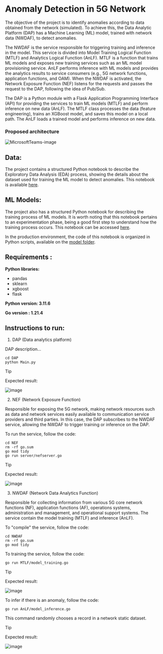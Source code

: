 # Anomaly Detection in 5G Network 

The objective of the project is to identify anomalies according to data obtained from the network (simulated). To achieve this, the Data Analytic Platform (DAP) has a Machine Learning (ML) model, trained with network data (NWDAF), to detect anomalies. 

The NWDAF is the service responsible for triggering training and inference in the model. This service is divided into Model Training Logical Function (MTLF) and Analytics Logical Function (AnLF). MTLF is a function that trains ML models and exposes new training services such as an ML model provisioning service. AnLF performs inference with ML models and provides the analytics results to service consumers (e.g., 5G network functions, application functions, and OAM). When the NWDAF is activated, the Network Exposure Function (NEF) listens for the requests and passes the request to the DAP, following the idea of Pub/Sub.

The DAP is a Python module with a Flask Application Programming Interface (API) for providing the services to train ML models (MTLF) and perform inference on new data (AnLF). The MTLF class processes the data (feature engineering), trains an XGBoost model, and saves this model on a local path. The AnLF loads a trained model and performs inference on new data.

### Proposed architecture

![MicrosoftTeams-image](https://github.com/luanlazz/nwdaf_model/assets/23390758/da50e0a6-683b-42df-8d3e-b81cb5ae54e3)

## Data:

The project contains a structured Python notebook to describe the Exploratory Data Analysis (EDA) process, showing the details about the dataset used for training the ML model to detect anomalies. This notebook is available [here](./DAP/notebooks/eda.ipynb).

## ML Models:

The project also has a structured Python notebook for describing the training process of ML models. It is worth noting that this notebook pertains to an experimentation phase, being a good first step to understand how the training process occurs. This notebook can be accessed [here](./DAP/notebooks/model_training.ipynb).

In the production environment, the code of this notebook is organized in Python scripts, available on the [model folder](./DAP/model/).

## Requirements :

**Python libraries:**
- pandas
- sklearn
- xgboost
- flask

**Python version: 3.11.6**

**Go version : 1.21.4**

## Instructions to run:

1) DAP (Data analytics platform)

DAP description...
   
```
cd DAP 
python Main.py
```
> [!TIP]
> Expected result:

![image](https://github.com/luanlazz/nwdaf_model/assets/23390758/8e5fd61b-fa88-4b1e-b15c-cd594ca61b3e)

2) NEF (Network Exposure Function)
   
Responsible for exposing the 5G network, making network resources such as data and network services easily available to communication service providers and third parties. In this case, the DAP subscribes to the NWDAF service, allowing the NWDAF to trigger training or inference on the DAP.

To run the service, follow the code:
```
cd NEF
rm -rf go.sum
go mod tidy
go run server/nefserver.go
```
> [!TIP]
> Expected result:

![image](https://github.com/luanlazz/nwdaf_model/assets/23390758/12d12930-9655-461a-a530-520abb7dcb32)

3) NWDAF (Network Data Analytics Function)
   
Responsible for collecting information from various 5G core network functions (NF), application functions (AF), operations systems, administration and management, and operational support systems.
The service contain the model training (MTLF) and inference (AnLF).

To "compile" the service, follow the code:
```
cd NWDAF
rm -rf go.sum
go mod tidy
```

To training the service, follow the code: 
```
go run MTLF/model_training.go 
```
> [!TIP]
> Expected result:

![image](https://github.com/luanlazz/nwdaf_model/assets/23390758/4395d8e3-3b96-49e0-b9c8-5328f08f3be9)

To infer if there is an anomaly, follow the code:
```
go run AnLF/model_inference.go
```
This command randomly chooses a record in a network static dataset.
> [!TIP]
> Expected result:

![image](https://github.com/luanlazz/nwdaf_model/assets/23390758/89479e8a-4353-4c37-89bb-f96a0155cef2)

